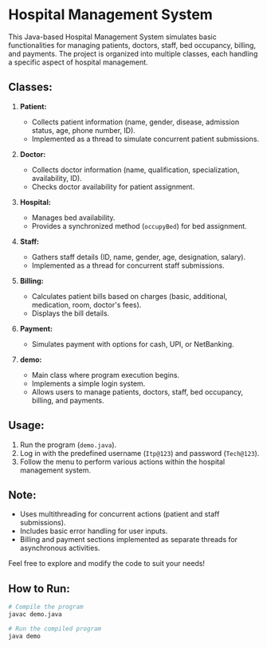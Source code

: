 # Hospital Management System

This Java-based Hospital Management System simulates basic functionalities for managing patients, doctors, staff, bed occupancy, billing, and payments. The project is organized into multiple classes, each handling a specific aspect of hospital management.

## Classes:

1. **Patient:**
   - Collects patient information (name, gender, disease, admission status, age, phone number, ID).
   - Implemented as a thread to simulate concurrent patient submissions.

2. **Doctor:**
   - Collects doctor information (name, qualification, specialization, availability, ID).
   - Checks doctor availability for patient assignment.

3. **Hospital:**
   - Manages bed availability.
   - Provides a synchronized method (`occupyBed`) for bed assignment.

4. **Staff:**
   - Gathers staff details (ID, name, gender, age, designation, salary).
   - Implemented as a thread for concurrent staff submissions.

5. **Billing:**
   - Calculates patient bills based on charges (basic, additional, medication, room, doctor's fees).
   - Displays the bill details.

6. **Payment:**
   - Simulates payment with options for cash, UPI, or NetBanking.

7. **demo:**
   - Main class where program execution begins.
   - Implements a simple login system.
   - Allows users to manage patients, doctors, staff, bed occupancy, billing, and payments.

## Usage:

1. Run the program (`demo.java`).
2. Log in with the predefined username (`Itp@123`) and password (`Tech@123`).
3. Follow the menu to perform various actions within the hospital management system.

## Note:

- Uses multithreading for concurrent actions (patient and staff submissions).
- Includes basic error handling for user inputs.
- Billing and payment sections implemented as separate threads for asynchronous activities.

Feel free to explore and modify the code to suit your needs!

## How to Run:

```bash
# Compile the program
javac demo.java

# Run the compiled program
java demo
